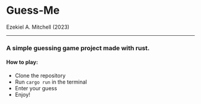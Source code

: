 # Guess-Me
Ezekiel A. Mitchell (2023)
___
### A simple guessing game project made with rust.

#### How to play:
* Clone the repository
* Run `cargo run` in the terminal
* Enter your guess
* Enjoy!